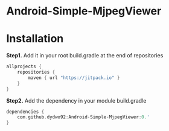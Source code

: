 # Android-Simple-MjpegViewer

# Installation
**Step1.** Add it in your root build.gradle at the end of repositories

```gradle
allprojects {
    repositories {
        maven { url "https://jitpack.io" }
    }
}
```

**Step2.** Add the dependency in your module build.gradle


```gradle
dependencies {
    com.github.dydwo92:Android-Simple-MjpegViewer:0.'
}
```
